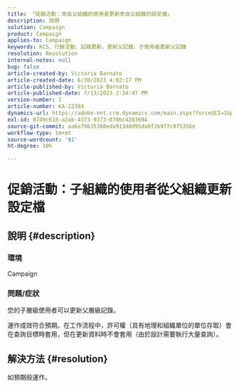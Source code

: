 ```yaml
---
title: 「促銷活動：來自父組織的使用者更新來自父組織的設定檔」
description: 說明
solution: Campaign
product: Campaign
applies-to: Campaign
keywords: KCS、行銷活動、記錄更新、更新父記錄、子使用者更新父記錄
resolution: Resolution
internal-notes: null
bug: false
article-created-by: Victoria Barnato
article-created-date: 6/30/2023 4:02:17 PM
article-published-by: Victoria Barnato
article-published-date: 7/13/2023 2:34:47 PM
version-number: 1
article-number: KA-22384
dynamics-url: https://adobe-ent.crm.dynamics.com/main.aspx?forceUCI=1&pagetype=entityrecord&etn=knowledgearticle&id=6d471d75-5f17-ee11-8f6e-6045bd006b3d
exl-id: 0749c618-a2ab-4373-9373-070bc4283694
source-git-commit: aa6a79635380eda913ddd95da0f2b97fc975356e
workflow-type: tm+mt
source-wordcount: '91'
ht-degree: 10%

---
```


# 促銷活動：子組織的使用者從父組織更新設定檔

## 說明 {#description}


### 環境

Campaign

### 問題/症狀

您的子層級使用者可以更新父層級記錄。

運作成效符合預期。在工作流程中，許可權（具有地理和組織單位的單位存取）會在查詢目標時套用，但在更新資料時不會套用（由於設計需要執行大量查詢）。


## 解決方法 {#resolution}


如預期般運作。
